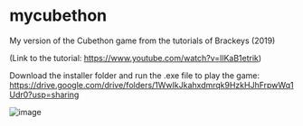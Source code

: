 # mycubethon

My version of the Cubethon game from the tutorials of Brackeys (2019)

(Link to the tutorial: https://www.youtube.com/watch?v=IlKaB1etrik)


Download the installer folder and run the .exe file to play the game: https://drive.google.com/drive/folders/1WwIkJkahxdmrqk9HzkHJhFrpwWq1Udr0?usp=sharing


![image](https://user-images.githubusercontent.com/68067749/108362641-0e954a80-7205-11eb-98a5-81d4323ace0a.png)
